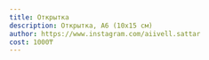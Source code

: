 ```yaml
---
title: Открытка
description: Открытка, А6 (10х15 см)
author: https://www.instagram.com/aiivell.sattar
cost: 1000₸
---
```

